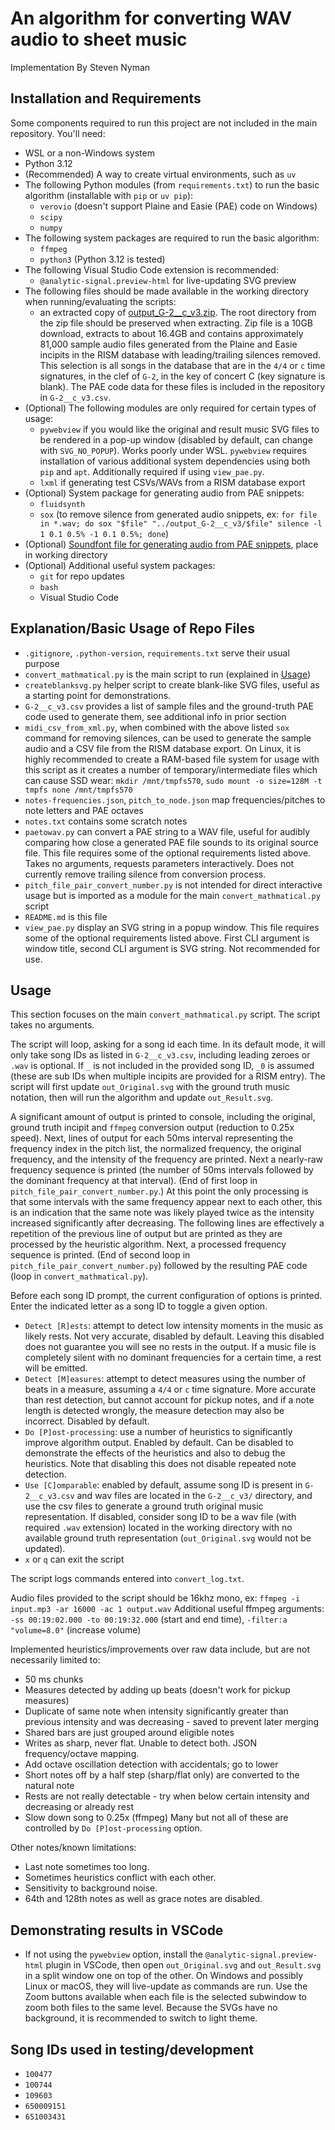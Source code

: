 # An algorithm for converting WAV audio to sheet music

Implementation By Steven Nyman

## Installation and Requirements
Some components required to run this project are not included in the main repository.
You'll need:
* WSL or a non-Windows system
* Python 3.12
* (Recommended) A way to create virtual environments, such as `uv`
* The following Python modules (from `requirements.txt`) to run the basic algorithm (installable with `pip` or `uv pip`):
    * `verovio` (doesn't support Plaine and Easie (PAE) code on Windows)
    * `scipy`
    * `numpy`
* The following system packages are required to run the basic algorithm:
    * `ffmpeg`
    * `python3` (Python 3.12 is tested)
* The following Visual Studio Code extension is recommended:
    * `@analytic-signal.preview-html` for live-updating SVG preview
* The following files should be made available in the working directory when running/evaluating the scripts:
    * an extracted copy of [output_G-2__c_v3.zip](https://drive.google.com/file/d/1UsxXUPUxAVm7Wa8YMOCR5gUUwqsnI4cy/view). The root directory from the zip file should be preserved when extracting. Zip file is a 10GB download, extracts to about 16.4GB and contains approximately 81,000 sample audio files generated from the Plaine and Easie incipits in the RISM database with leading/trailing silences removed. This selection is all songs in the database that are in the `4/4` or `c` time signatures, in the clef of `G-2`, in the key of concert C (key signature is blank). The PAE code data for these files is included in the repository in `G-2__c_v3.csv`.
* (Optional) The following modules are only required for certain types of usage:
    * `pywebview` if you would like the original and result music SVG files to be rendered in a pop-up window (disabled by default, can change with `SVG_NO_POPUP`). Works poorly under WSL. `pywebview` requires installation of various additional system dependencies using both `pip` and `apt`. Additionally required if using `view_pae.py`.
    * `lxml` if generating test CSVs/WAVs from a RISM database export
* (Optional) System package for generating audio from PAE snippets:
    * `fluidsynth`
    * `sox` (to remove silence from generated audio snippets, ex: `for file in *.wav; do sox "$file" "../output_G-2__c_v3/$file" silence -l 1 0.1 0.5% -1 0.1 0.5%; done`)
* (Optional) [Soundfont file for generating audio from PAE snippets](https://ftp.osuosl.org/pub/musescore/soundfont/MuseScore_General/MuseScore_General.sf2), place in working directory
* (Optional) Additional useful system packages:
    * `git` for repo updates
    * `bash`
    * Visual Studio Code

## Explanation/Basic Usage of Repo Files
* `.gitignore`, `.python-version`, `requirements.txt` serve their usual purpose
* `convert_mathmatical.py` is the main script to run (explained in [Usage](#usage))
* `createblanksvg.py` helper script to create blank-like SVG files, useful as a starting point for demonstrations.
* `G-2__c_v3.csv` provides a list of sample files and the ground-truth PAE code used to generate them, see additional info in prior section
* `midi_csv_from_xml.py`, when combined with the above listed `sox` command for removing silences, can be used to generate the sample audio and a CSV file from the RISM database export. On Linux, it is highly recommended to create a RAM-based file system for usage with this script as it creates a number of temporary/intermediate files which can cause SSD wear: `mkdir /mnt/tmpfs570`, `sudo mount -o size=128M -t tmpfs none /mnt/tmpfs570`
* `notes-frequencies.json`, `pitch_to_node.json` map frequencies/pitches to note letters and PAE octaves
* `notes.txt` contains some scratch notes
* `paetowav.py` can convert a PAE string to a WAV file, useful for audibly comparing how close a generated PAE file sounds to its original source file. This file requires some of the optional requirements listed above. Takes no arguments, requests parameters interactively. Does not currently remove trailing silence from conversion process.
* `pitch_file_pair_convert_number.py` is not intended for direct interactive usage but is imported as a module for the main `convert_mathmatical.py` script
* `README.md` is this file
* `view_pae.py` display an SVG string in a popup window. This file requires some of the optional requirements listed above. First CLI argument is window title, second CLI argument is SVG string. Not recommended for use.

## Usage
This section focuses on the main `convert_mathmatical.py` script. The script takes no arguments.

The script will loop, asking for a song id each time. In its default mode, it will only take song IDs as listed in `G-2__c_v3.csv`, including leading zeroes or `.wav` is optional. If `_` is not included in the provided song ID, `_0` is assumed (these are sub IDs when multiple incipits are provided for a RISM entry). The script will first update `out_Original.svg` with the ground truth music notation, then will run the algorithm and update `out_Result.svg`.

A significant amount of output is printed to console, including the original, ground truth incipit and `ffmpeg` conversion output (reduction to 0.25x speed). Next, lines of output for each 50ms interval representing the frequency index in the pitch list, the normalized frequency, the original frequency, and the intensity of the frequency are printed. Next a nearly-raw frequency sequence is printed (the number of 50ms intervals followed by the dominant frequency at that interval). (End of first loop in `pitch_file_pair_convert_number.py`.) At this point the only processing is that some intervals with the same frequency appear next to each other, this is an indication that the same note was likely played twice as the intensity increased significantly after decreasing. The following lines are effectively a repetition of the previous line of output but are printed as they are processed by the heuristic algorithm. Next, a processed frequency sequence is printed. (End of second loop in `pitch_file_pair_convert_number.py`) followed by the resulting PAE code (loop in `convert_mathmatical.py`).

Before each song ID prompt, the current configuration of options is printed. Enter the indicated letter as a song ID to toggle a given option.
* `Detect [R]ests`: attempt to detect low intensity moments in the music as likely rests. Not very accurate, disabled by default. Leaving this disabled does not guarantee you will see no rests in the output. If a music file is completely silent with no dominant frequencies for a certain time, a rest will be emitted.
* `Detect [M]easures`: attempt to detect measures using the number of beats in a measure, assuming a `4/4` or `c` time signature. More accurate than rest detection, but cannot account for pickup notes, and if a note length is detected wrongly, the measure detection may also be incorrect. Disabled by default.
* `Do [P]ost-processing`: use a number of heuristics to significantly improve algorithm output. Enabled by default. Can be disabled to demonstrate the effects of the heuristics and also to debug the heuristics. Note that disabling this does not disable repeated note detection.
* `Use [C]omparable`: enabled by default, assume song ID is present in `G-2__c_v3.csv` and wav files are located in the `G-2__c_v3/` directory, and use the csv files to generate a ground truth original music representation. If disabled, consider song ID to be a wav file (with required `.wav` extension) located in the working directory with no available ground truth representation (`out_Original.svg` would not be updated).
* `x` or `q` can exit the script

The script logs commands entered into `convert_log.txt`.

Audio files provided to the script should be 16khz mono, ex: `ffmpeg -i input.mp3 -ar 16000 -ac 1 output.wav` Additional useful ffmpeg arguments: `-ss 00:19:02.000 -to 00:19:32.000` (start and end time), `-filter:a "volume=8.0"` (increase volume)

Implemented heuristics/improvements over raw data include, but are not necessarily limited to:
* 50 ms chunks
* Measures detected by adding up beats (doesn't work for pickup measures)
* Duplicate of same note when intensity significantly greater than previous intensity and was decreasing - saved to prevent later merging
* Shared bars are just grouped around eligible notes
* Writes as sharp, never flat. Unable to detect both. JSON frequency/octave mapping.
* Add octave oscillation detection with accidentals; go to lower
* Short notes off by a half step (sharp/flat only) are converted to the natural note
* Rests are not really detectable - try when below certain intensity and decreasing or already rest
* Slow down song to 0.25x (ffmpeg)
Many but not all of these are controlled by `Do [P]ost-processing` option.

Other notes/known limitations:
* Last note sometimes too long.
* Sometimes heuristics conflict with each other.
* Sensitivity to background noise.
* 64th and 128th notes as well as grace notes are disabled.

## Demonstrating results in VSCode
* If not using the `pywebview` option, install the `@analytic-signal.preview-html` plugin in VSCode, then open `out_Original.svg` and `out_Result.svg` in a split window one on top of the other. On Windows and possibly Linux or macOS, they will live-update as commands are run. Use the Zoom buttons available when each file is the selected subwindow to zoom both files to the same level. Because the SVGs have no background, it is recommended to switch to light theme.

## Song IDs used in testing/development
* `100477`
* `100744`
* `109603`
* `650009151`
* `651003431`

